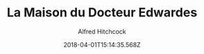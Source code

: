 ---
tmdb_id: '4174'
title: La Maison du Docteur Edwardes
original_title: Spellbound
author: Alfred Hitchcock
img_name: laMaisonDuDrEdwards.jpg
runtime: '01:46:43'
lang: fr
release_date: '1945-12-28'
synopsis: >-
  Constance, médecin dans un asile d'aliénés, tombe amoureuse du nouveau
  directeur. Cependant, elle s'aperçoit rapidement que l'homme qu'elle aime est
  en réalite un malade mental qui se fait passer pour le Dr Edwardes. Quand il
  prend conscience de son amnésie, il croit avoir tué le véritable docteur et
  s'enfuit de la clinique. Constance le retrouve et le cache chez son vieux
  professeur qui va analyser les rêves du malade et trouver l'origine de son
  déséquilibre.
tags: 
- Drame
- Mystère
- Thriller
category:
- Films
youtube_url: 'https://www.youtube.com/watch?v=FCVv3b-zw6s'
vimeo_url: ''
archive_url: ''
webtorrent_magnet:
cast: 'Ingrid Bergman,Gregory Peck,Michael Chekhov,Rhonda Fleming,Leo G. Carroll'
crew: 'Alfred Hitchcock,Ben Hecht,David O. Selznick,Miklós Rózsa,James Basevi'
imdb_id: tt0038109
adult: 'false'
date: '2018-04-01T15:14:35.568Z'
slug: la-maison-du-docteur-edwardes
---